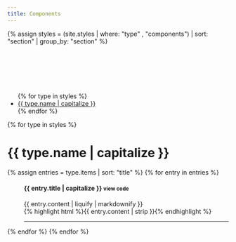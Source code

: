 ```yaml
---
title: Components
---
```


{% assign styles = (site.styles | where: "type" , "components") | sort: "section" | group_by: "section" %}

<div class="container" style="padding: 80px 0;">
	<div class="row">
		<div class="col-md-3">
			<ul class="nav nav-pills nav-stacked">
				{% for type in styles %}<li><a href="#{{ type.name | slugify }}">{{ type.name | capitalize }}</a></li>{% endfor %}
			</ul>
		</div>
		<div class="col-md-9">
			{% for type in styles %}
				<h1 id="{{ type.name | slugify }}" class="margin-bottom">{{ type.name | capitalize }}</h1>
				{% assign entries = type.items | sort: "title" %}
				{% for entry in entries %}
					<div style="padding-left: 7.5%">
						<h4 id="guide-{{ entry.title | slugify }}" class="margin-bottom">{{ entry.title | capitalize }} <small><span class="link" data-target="#code-{{ entry.title | slugify }}" data-toggle="collapse">view code</span></small></h4>
						<div class="margin">{{ entry.content | liquify | markdownify }}</div>
						<div class="margin collapse fade" id="code-{{ entry.title | slugify }}" >{% highlight html %}{{ entry.content | strip }}{% endhighlight %}</div>
						<hr class="gap"/>
					</div>
				{% endfor %}
			{% endfor %}
		</div>
	</div>
<div>